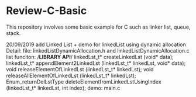 # Review-C-Basic
This repository involves some basic example for C such as linker list, queue, stack.

20/09/2019 add Linked List + demo for linkedList using dynamic allocation
    Detail:
        file: linkedListDynamicAllocation.h and linkedListDynamicAllocation.c
        list funciton:
                            /******LIBRARY API******/
                linkedLst_t* createLinkedLst (void* data);
                linkedLst_t* appendElement2LinkedLst (linkedLst_t* linkedLst, void* data);
                void releaseElementOfLinkedLst (linkedLst_t* linkedLst);
                void releaseAllElementOfLinkedLst (linkedLst_t* linkedLst);
                Enum_returnDelLstType deleteElementfromLinkedLstUsingIndex (linkedLst_t* linkedLst, int index);
        demo: main.c